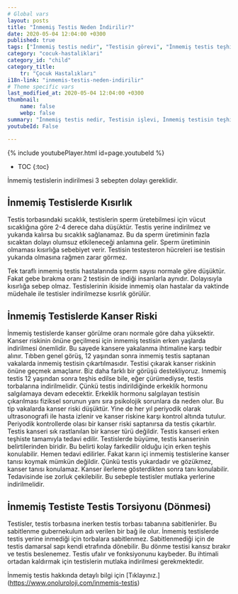 ```yaml
---
# Global vars
layout: posts
title: "İnmemiş Testis Neden İndirilir?"
date: 2020-05-04 12:04:00 +0300
published: true
tags: ["İnmemiş testis nedir", "Testisin görevi", "İnmemiş testis teşhisi", "Mahcup testis", "İnmemiş testis muayene", "İnmemiş testis ameliyatı", "İnmemiş testis ameliyat teknikleri", "inmemiş testis" , "inmemiş testis laparoskopi" , "utangaç testis" , "retraktil testis" , "ele gelmeyen testis" , "inmemiş testis neden indirilir" , "inmemiş testis nedeni" , "inmemiş testis kısırlık" , "inmemiş testis kanser" , "inmemiş testis torsiyonu" , "inmemiş testis ilaç" , "inmemiş testis tedavi" , "inmemiş testis çözüm" , "orşiopeksi" , "fowler-stephens" , "damarı kesilmeden inmemiş testis ameliyatı" , "başarısız inmemiş testis ameliyatı" , "başarısız inmemiş testis" , "re-do inmemiş testis"]
category: "cocuk-hastaliklari"
category_id: "child"
category_title:
    tr: "Çocuk Hastalıkları"
i18n-link: "inmemis-testis-neden-indirilir"
# Theme specific vars
last_modified_at: 2020-05-04 12:04:00 +0300
thumbnail:
    name: false
    webp: false
summary: "İnmemiş testis nedir, Testisin işlevi, İnmemiş testisin teşhisi, Mahcup testis, İnmemiş testiste fizik muayene, İnmemiş testis ameliyatı ve ameliyat teknikleri, Başarısız operasyonla indirilememiş testisler nasıl indirilir?, İndirilemeyen testis var mıdır?"
youtubeId: False

---
```

{% include youtubePlayer.html id=page.youtubeId %}

* TOC
{:toc}

İnmemiş testislerin indirilmesi 3 sebepten dolayı gereklidir.

## İnmemiş Testislerde Kısırlık

Testis torbasındaki sıcaklık, testislerin sperm üretebilmesi için vücut sıcaklığına göre 2-4 derece daha düşüktür. Testis yerine indirilmez ve yukarıda kalırsa bu sıcaklık sağlanamaz. Bu da sperm üretiminin fazla sıcaktan dolayı olumsuz etkileneceği anlamına gelir. Sperm üretiminin olmaması kısırlığa sebebiyet verir. Testisin testesteron hücreleri ise testisin yukarıda olmasına rağmen zarar görmez.

Tek taraflı inmemiş testis hastalarında sperm sayısı normale göre düşüktür. Fakat gebe bırakma oranı 2 testisin de indiği insanlarla aynıdır. Dolayısıyla kısırlığa sebep olmaz. Testislerinin ikiside inmemiş olan hastalar da vaktinde müdehale ile testisler indirilmezse kısırlık görülür.

## İnmemiş Testislerde Kanser Riski

İnmemiş testislerde kanser görülme oranı normale göre daha yüksektir. Kanser riskinin önüne geçilmesi için inmemiş testisin erken yaşlarda indirilmesi önemlidir. Bu sayede kansere yakalanma ihtimaline karşı tedbir alınır. Tıbben genel görüş, 12 yaşından sonra inmemiş testis saptanan vakalarda inmemiş testisin çıkartılmasıdır. Testisi çıkarak kanser riskinin önüne geçmek amaçlanır. Biz daha farklı bir görüşü destekliyoruz. Inmemiş testis 12 yaşından sonra teşhis edilse bile, eğer çürümediyse, testis torbalarına indirilmelidir. Çünkü testis indirildiğinde erkeklik hormonu salgılamaya devam edecektir. Erkeklik hormonu salgılayan testisin çıkarılması fiziksel sorunun yanı sıra psikolojik sorunlara da neden olur. Bu tip vakalarda kanser riski düşüktür. Yine de her yıl periyodik olarak ultrasonografi ile hasta izlenir ve kanser riskine karşı kontrol altında tutulur. Periyodik kontrollerde olası bir kanser riski saptanırsa da testis çıkartılır.
Testis kanseri sık rastlanılan bir kanser türü değildir. Testis kanseri erken teşhiste tamamıyla tedavi edilir. Testislerde büyüme, testis kanserinin belirtilerinden biridir. Bu belirti kolay farkedilir olduğu için erken teşhis konulabilir. Hemen tedavi edilirler. Fakat karın içi inmemiş testislerine kanser tanısı koymak mümkün değildir. Çünkü testis yukardadır ve gözükmez, kanser tanısı konulamaz. Kanser ilerleme gösterdikten sonra tanı konulabilir. Tedavisinde ise zorluk çekilebilir. Bu sebeple testisler mutlaka yerlerine indirilmelidir.

## İnmemiş Testiste Testis Torsiyonu (Dönmesi)

Testisler, testis torbasına inerken testis torbası tabanına sabitlenirler. Bu sabitlenme gubernekulum adı verilen bir bağ ile olur. İnmemiş testislerde testis yerine inmediği için torbalara sabitlenmez. Sabitlenmediği için de testis damarsal sapı kendi etrafında dönebilir. Bu dönme testisi kansız bırakır ve testis beslenemez. Testis ufalır ve fonksiyonunu kaybeder. Bu ihtimali ortadan kaldırmak için testislerin mutlaka indirilmesi gerekmektedir.


İnmemiş testis hakkında detaylı bilgi için [Tıklayınız.] (https://www.onoluroloji.com/inmemis-testis)
